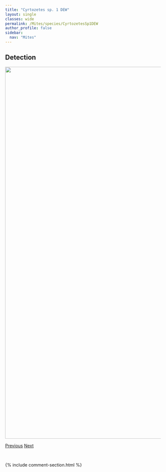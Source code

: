 ```yaml
---
title: "Cyrtozetes sp. 1 DEW"
layout: single
classes: wide
permalink: /Mites/species/CyrtozetesSp1DEW
author_profile: false
sidebar:
  nav: "Mites"
---
```


<h2>Detection</h2>

<a href="https://drive.google.com/uc?export=view&id=180oHaTPC1tpL1jEO2ymkbujtAlVLztj_">
<img src="https://drive.google.com/uc?export=view&id=180oHaTPC1tpL1jEO2ymkbujtAlVLztj_" height = "1200" width = "800">
</a>


<a href="/DevelopmentWebsite/Mites/species/ChamobatesSp2DEW" class="pagination--pager" title="Chamobates sp. 2 DEW">Previous</a> <a href="/DevelopmentWebsite/Mites/species/DentizetesLedensis" class="pagination--pager" title="Dentizetes ledensis">Next</a>

<p>&nbsp;</p>

{% include comment-section.html %}
